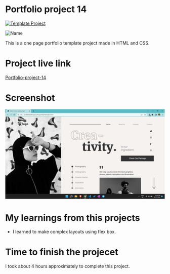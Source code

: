 # Portfolio project 14

[![Template Project](https://img.shields.io/badge/Technologies%20-HTML%2FCSS-brightgreen)](http://www.gnu.org/licenses/agpl-3.0)

![Name](https://img.shields.io/badge/Dhrumil-Bhut-success)

This is a one page portfolio template project made in HTML and CSS.

# Project live link

[Portfolio-project-14](https://heartfelt-arithmetic-cf658a.netlify.app)

# Screenshot

![Screenshot](./14.png)

# My learnings from this projects

- I learned to make complex layouts using flex box.

# Time to finish the projecet

I took about 4 hours approximately to complete this project.
